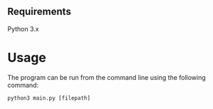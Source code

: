 ## Requirements
Python 3.x


# Usage
The program can be run from the command line using the following command:
```
python3 main.py [filepath]
```